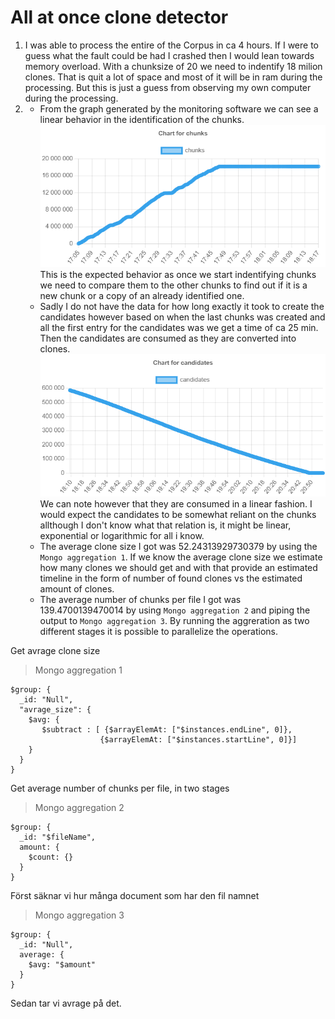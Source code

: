 # All at once clone detector
1. I was able to process the entire of the Corpus in ca 4 hours. If I were to guess what the fault could be had I crashed then I would lean towards memory overload. With a chunksize of 20 we need to indentify 18 milion clones. That is quit a lot of space and most of it will be in ram during the processing. But this is just a guess from observing my own computer during the processing. 
2. 
    - From the graph generated by the monitoring software we can see a linear behavior in the identification of the chunks. ![Chunks](./Chunks.png) This is the expected behavior as once we start indentifying chunks we need to compare them to the other chunks to find out if it is a new chunk or a copy of an already identified one. 
    - Sadly I do not have the data for how long exactly it took to create the candidates however based on when the last chunks was created and all the first entry for the candidates was we get a time of ca 25 min. Then the candidates are consumed as they are converted into clones. ![Candidates](./Candidates.png) We can note however that they are consumed in a linear fashion. I would expect the candidates to be somewhat reliant on the chunks allthough I don't know what that relation is, it might be linear, exponential or logarithmic for all i know. 
    - The average clone size I got was 52.24313929730379 by using the `Mongo aggregation 1`. If we know the average clone size we estimate how many clones we should get and with that provide an estimated timeline in the form of number of found clones vs the estimated amount of clones. 
    - The average number of chunks per file I got was 139.4700139470014 by using `Mongo aggregation 2` and piping the output to `Mongo aggregation 3`. By running the aggreration as two different stages it is possible to parallelize the operations. 

Get avrage clone size
> Mongo aggregation 1
```
$group: {
  _id: "Null",
  "avrage_size": {
    $avg: {
       $subtract : [ {$arrayElemAt: ["$instances.endLine", 0]}, 
                    {$arrayElemAt: ["$instances.startLine", 0]}]
    }
  }
}
```


Get average number of chunks per file, in two stages
> Mongo aggregation 2
```
$group: {
  _id: "$fileName",
  amount: {
    $count: {}
  }
}
```
Först säknar vi hur många document som har den fil namnet
> Mongo aggregation 3
```
$group: {
  _id: "Null",
  average: {
    $avg: "$amount"
  }
}
```
Sedan tar vi avrage på det. 